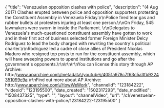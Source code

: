 {
    "title": "Venezuelan opposition clashes with police",
    "description": "(4 Aug 2017) Clashes erupted between police and opposition supporters protesting the Constituent Assembly in Venezuela Friday.\r\nPolice fired tear gas and rubber bullets at protesters injuring at least one person.\r\nOn Friday, 545 lawmakers were sworn in inside the Parliament. \r\nDelegates to Venezuela's much-questioned constituent assembly have gotten to work and in their first act of business selected former Foreign Minister Delcy Rodriguez to lead the body charged with rewriting the country's political charter.\r\nRodriguez led a cadre of close allies of President Nicolas Maduro who resigned top posts to run for the constituent assembly, which will have sweeping powers to upend institutions and go after the government's opponents.\r\n\r\n\r\nYou can license this story through AP Archive: http:\/\/www.aparchive.com\/metadata\/youtube\/4051a978c7f63c5a3fb9224351099c9a \r\nFind out more about AP Archive: http:\/\/www.aparchive.com\/HowWeWork",
    "channelid": "123184222",
    "videoid": "123195500",
    "date_created": "1502317293",
    "date_modified": "1508437325",
    "type": "",
    "layout": "channelVideo",
    "url": "\/c1\/venezuelan-opposition-clashes-with-police\/123184222-123195500"
}